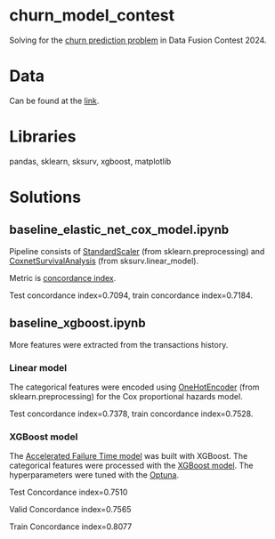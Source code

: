 # churn_model_contest
Solving for the [churn prediction problem](https://ods.ai/competitions/data-fusion2024-churn) in Data Fusion Contest 2024.

# Data
Can be found at the [link](https://ods.ai/competitions/data-fusion2024-churn/dataset).

# Libraries

pandas, sklearn, sksurv, xgboost, matplotlib

# Solutions

## baseline_elastic_net_cox_model.ipynb

Pipeline consists of [StandardScaler](https://scikit-learn.org/stable/modules/generated/sklearn.preprocessing.StandardScaler.html) (from sklearn.preprocessing) and [CoxnetSurvivalAnalysis](https://scikit-survival.readthedocs.io/en/stable/api/generated/sksurv.linear_model.CoxnetSurvivalAnalysis.html) (from sksurv.linear_model).

Metric is [concordance index](https://lifelines.readthedocs.io/en/latest/lifelines.utils.html).

Test concordance index=0.7094, train concordance index=0.7184.


## baseline_xgboost.ipynb

More features were extracted from the transactions history. 

### Linear model
The categorical features were encoded using [OneHotEncoder](https://scikit-learn.org/stable/modules/generated/sklearn.preprocessing.OneHotEncoder.html) (from sklearn.preprocessing) for the Cox proportional hazards model.

Test concordance index=0.7378, train concordance index=0.7528.

### XGBoost model

The [Accelerated Failure Time model](https://xgboost.readthedocs.io/en/stable/tutorials/aft_survival_analysis.html#accelerated-failure-time-model) was built with XGBoost. The categorical features were processed with the [XGBoost model](https://xgboost.readthedocs.io/en/stable/tutorials/categorical.html). The hyperparameters were tuned with the [Optuna](https://optuna.readthedocs.io/en/v2.0.0/index.html).

Test Concordance index=0.7510

Valid Concordance index=0.7565

Train Concordance index=0.8077